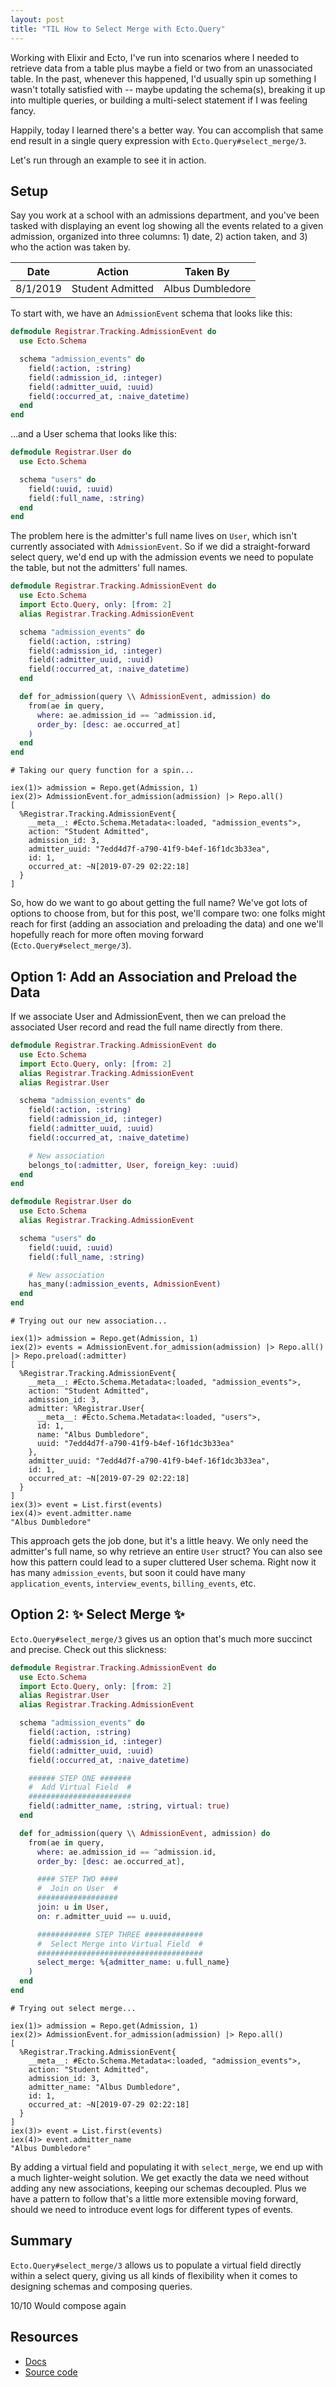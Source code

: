 ```yaml
---
layout: post
title: "TIL How to Select Merge with Ecto.Query"
---
```


Working with Elixir and Ecto, I've run into scenarios where I needed to retrieve data from a table plus maybe a field or two from an unassociated table. In the past, whenever this happened, I'd usually spin up something I wasn't totally satisfied with -- maybe updating the schema(s), breaking it up into multiple queries, or building a multi-select statement if I was feeling fancy.

Happily, today I learned there's a better way. You can accomplish that same end result in a single query expression with `Ecto.Query#select_merge/3`.

Let's run through an example to see it in action.

## Setup

Say you work at a school with an admissions department, and you've been tasked with displaying an event log showing all the events related to a given admission, organized into three columns: 1) date, 2) action taken, and 3) who the action was taken by.

| Date     | Action           | Taken By         |
|----------|------------------|------------------|
| 8/1/2019 | Student Admitted | Albus Dumbledore |


To start with, we have an `AdmissionEvent` schema that looks like this:

```elixir
defmodule Registrar.Tracking.AdmissionEvent do
  use Ecto.Schema

  schema "admission_events" do
    field(:action, :string)
    field(:admission_id, :integer)
    field(:admitter_uuid, :uuid)
    field(:occurred_at, :naive_datetime)
  end
end
```

...and a User schema that looks like this:

```elixir
defmodule Registrar.User do
  use Ecto.Schema

  schema "users" do
    field(:uuid, :uuid)
    field(:full_name, :string)
  end
end
```

The problem here is the admitter's full name lives on `User`, which isn't currently associated with `AdmissionEvent`. So if we did a straight-forward select query, we'd end up with the admission events we need to populate the table, but not the admitters' full names.

```elixir
defmodule Registrar.Tracking.AdmissionEvent do
  use Ecto.Schema
  import Ecto.Query, only: [from: 2]
  alias Registrar.Tracking.AdmissionEvent

  schema "admission_events" do
    field(:action, :string)
    field(:admission_id, :integer)
    field(:admitter_uuid, :uuid)
    field(:occurred_at, :naive_datetime)
  end

  def for_admission(query \\ AdmissionEvent, admission) do
    from(ae in query,
      where: ae.admission_id == ^admission.id,
      order_by: [desc: ae.occurred_at]
    )
  end
end
```

```
# Taking our query function for a spin...

iex(1)> admission = Repo.get(Admission, 1)
iex(2)> AdmissionEvent.for_admission(admission) |> Repo.all()
[
  %Registrar.Tracking.AdmissionEvent{
    __meta__: #Ecto.Schema.Metadata<:loaded, "admission_events">,
    action: "Student Admitted",
    admission_id: 3,
    admitter_uuid: "7edd4d7f-a790-41f9-b4ef-16f1dc3b33ea",
    id: 1,
    occurred_at: ~N[2019-07-29 02:22:18]
  }
]
```

So, how do we want to go about getting the full name? We've got lots of options to choose from, but for this post, we'll compare two: one folks might reach for first (adding an association and preloading the data) and one we'll hopefully reach for more often moving forward (`Ecto.Query#select_merge/3`).

## Option 1: Add an Association and Preload the Data

If we associate User and AdmissionEvent, then we can preload the associated User record and read the full name directly from there.

```elixir
defmodule Registrar.Tracking.AdmissionEvent do
  use Ecto.Schema
  import Ecto.Query, only: [from: 2]
  alias Registrar.Tracking.AdmissionEvent
  alias Registrar.User

  schema "admission_events" do
    field(:action, :string)
    field(:admission_id, :integer)
    field(:admitter_uuid, :uuid)
    field(:occurred_at, :naive_datetime)

    # New association
    belongs_to(:admitter, User, foreign_key: :uuid)
  end
end

defmodule Registrar.User do
  use Ecto.Schema
  alias Registrar.Tracking.AdmissionEvent

  schema "users" do
    field(:uuid, :uuid)
    field(:full_name, :string)

    # New association
    has_many(:admission_events, AdmissionEvent)
  end
end
```

```
# Trying out our new association...

iex(1)> admission = Repo.get(Admission, 1)
iex(2)> events = AdmissionEvent.for_admission(admission) |> Repo.all() |> Repo.preload(:admitter)
[
  %Registrar.Tracking.AdmissionEvent{
    __meta__: #Ecto.Schema.Metadata<:loaded, "admission_events">,
    action: "Student Admitted",
    admission_id: 3,
    admitter: %Registrar.User{
      __meta__: #Ecto.Schema.Metadata<:loaded, "users">,
      id: 1,
      name: "Albus Dumbledore",
      uuid: "7edd4d7f-a790-41f9-b4ef-16f1dc3b33ea"
    },
    admitter_uuid: "7edd4d7f-a790-41f9-b4ef-16f1dc3b33ea",
    id: 1,
    occurred_at: ~N[2019-07-29 02:22:18]
  }
]
iex(3)> event = List.first(events)
iex(4)> event.admitter.name
"Albus Dumbledore"
```

This approach gets the job done, but it's a little heavy. We only need the admitter's full name, so why retrieve an entire `User` struct? You can also see how this pattern could lead to a super cluttered User schema. Right now it has many `admission_events`, but soon it could have many `application_events`, `interview_events`, `billing_events`, etc.

## Option 2: ✨ Select Merge ✨

`Ecto.Query#select_merge/3` gives us an option that's much more succinct and precise. Check out this slickness:

```elixir
defmodule Registrar.Tracking.AdmissionEvent do
  use Ecto.Schema
  import Ecto.Query, only: [from: 2]
  alias Registrar.User
  alias Registrar.Tracking.AdmissionEvent

  schema "admission_events" do
    field(:action, :string)
    field(:admission_id, :integer)
    field(:admitter_uuid, :uuid)
    field(:occurred_at, :naive_datetime)

    ###### STEP ONE #######
    #  Add Virtual Field  #
    #######################
    field(:admitter_name, :string, virtual: true)
  end

  def for_admission(query \\ AdmissionEvent, admission) do
    from(ae in query,
      where: ae.admission_id == ^admission.id,
      order_by: [desc: ae.occurred_at],

      #### STEP TWO ####
      #  Join on User  #
      ##################
      join: u in User,
      on: r.admitter_uuid == u.uuid,

      ############ STEP THREE #############
      #  Select Merge into Virtual Field  #
      #####################################
      select_merge: %{admitter_name: u.full_name}
    )
  end
end
```

```
# Trying out select merge...

iex(1)> admission = Repo.get(Admission, 1)
iex(2)> AdmissionEvent.for_admission(admission) |> Repo.all()
[
  %Registrar.Tracking.AdmissionEvent{
    __meta__: #Ecto.Schema.Metadata<:loaded, "admission_events">,
    action: "Student Admitted",
    admission_id: 3,
    admitter_name: "Albus Dumbledore",
    id: 1,
    occurred_at: ~N[2019-07-29 02:22:18]
  }
]
iex(3)> event = List.first(events)
iex(4)> event.admitter_name
"Albus Dumbledore"
```

By adding a virtual field and populating it with `select_merge`, we end up with a much lighter-weight solution. We get exactly the data we need without adding any new associations, keeping our schemas decoupled. Plus we have a pattern to follow that's a little more extensible moving forward, should we need to introduce event logs for different types of events.

## Summary

`Ecto.Query#select_merge/3` allows us to populate a virtual field directly within a select query, giving us all kinds of flexibility when it comes to designing schemas and composing queries.

10/10 Would compose again

## Resources

- [Docs](https://hexdocs.pm/ecto/Ecto.Query.html#select_merge/3)
- [Source code](https://github.com/elixir-ecto/ecto/blob/master/lib/ecto/query.ex#L1168-L1209)
